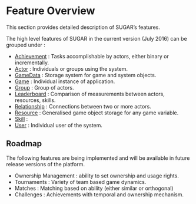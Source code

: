 # Feature Overview

This section provides detailed description of SUGAR’s features. 

The high level features of SUGAR in the current version (July 2016) can be grouped under :  
	
- [Achievement](achievement.md) : Tasks accomplishable by actors, either binary or incrementally.
- [Actor](actor.md) : Individuals or groups using the system. 
- [GameData](gameData.md) : Storage system for game and system objects. 
- [Game](game.md) : Individual instance of application.
- [Group](group.md) : Group of actors. 
- [Leaderboard](leaderboard.md) : Comparison of measurements between actors, resources, skills. 
- [Relationship](relationship.md) : Connections between two or more actors. 
- [Resource](resource.md) : Generalised game object storage for any game variable. 
- [Skill](skill.md) : 
- [User](user.md) : Individual user of the system. 
	
## Roadmap

The  following features are being implemented and will be available in future release versions of the platform. 

- Ownership Management : ability to set  ownership and usage rights. 
- Tournaments : Variety of team based game dynamics. 
- Matches : Matching based on ability (either similar or orthogonal)
- Challenges : Achievements with temporal and ownership mechanism.
